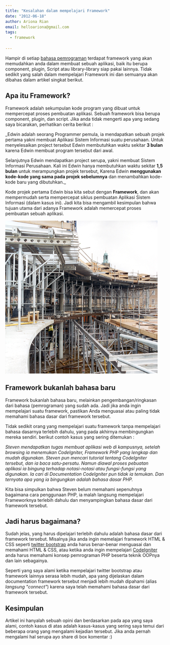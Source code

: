 ```yaml
---
title: "Kesalahan dalam mempelajari Framework"
date: "2012-06-18"
author: Ariona Rian
email: helloariona@gmail.com
tags: 
  - framework

---
```


Hampir di setiap [bahasa pemrograman](/belajar-pemrograman-mulai-dari-mana/ "Belajar pemrograman, mulai dari mana?") terdapat framework yang akan memudahkan anda dalam membuat sebuah aplikasi, baik itu berupa component, plugin, Script atau library-library siap pakai lainnya. Tidak sedikit yang salah dalam mempelajari Framework ini dan semuanya akan dibahas dalam artikel singkat berikut.

## Apa itu Framework?

Framework adalah sekumpulan kode program yang dibuat untuk mempercepat proses pembuatan aplikasi. Sebuah framework bisa berupa component, plugin, dan script. Jika anda tidak mengerti apa yang sedang saya bicarakan, perhatikan cerita berikut :

_Edwin adalah seorang Programmer pemula, ia mendapatkan sebuah projek pertama yakni membuat Aplikasi Sistem Informasi suatu perusahaan. Untuk menyelesaikan project tersebut Edwin membutuhkan waktu sekitar **3 bulan** karena Edwin membuat program tersebut dari awal.

Selanjutnya Edwin mendapatkan project serupa, yakni membuat Sistem Informasi Perusahaan. Kali ini Edwin hanya membutuhkan waktu sekitar **1,5 bulan** untuk merampungkan projek tersebut, Karena Edwin **menggunakan kode-kode yang sama pada projek sebelumnya** dan menambahkan kode-kode baru yang dibutuhkan._

Kode projek pertama Edwin bisa kita sebut dengan **Framework**, dan akan mempermudah serta mempercepat siklus pembuatan Aplikasi Sistem Informasi (dalam kasus ini). Jadi kita bisa mengambil kesimpulan bahwa tujuan utama dari adanya Framework adalah memercepat proses pembuatan sebuah aplikasi.

![frameworks](./images/frameworks.jpg)

## Framework bukanlah bahasa baru

Framework bukanlah bahasa baru, melainkan pengembangan/ringkasan dari bahasa (pemrograman) yang sudah ada. Jadi jika anda ingin mempelajari suatu framework, pastikan Anda menguasai atau paling tidak memahami bahasa dasar dari framework tersebut.

Tidak sedikit orang yang mempelajari suatu framework tanpa mempelajari bahasa dasarnya terlebih dahulu, yang pada akhirnya membingungkan mereka sendiri. berikut contoh kasus yang sering ditemukan :

_Steven mendapatkan tugas membuat aplikasi web di kampusnya, setelah browsing ia menemukan CodeIgniter, Framework PHP yang lengkap dan mudah digunakan. Steven pun mencari tutorial tentang CodeIgniter tersebut, dan ia baca satu-persatu. Namun diawal proses pebuatan aplikasi ia bingung terhadap notasi-notasi atau fungsi-fungsi yang digunakan. Ia cari di Documentation CodeIgniter pun tidak ia temukan. Dan ternyata apa yang ia bingungkan adalah bahasa dasar PHP._

Kita bisa simpulkan bahwa Steven belum memahami sepenuhnya bagaimana cara penggunaan PHP, ia malah langsung mempelajari Frameworknya terlebih dahulu dan menyampingkan bahasa dasar dari framework tersebut.

## Jadi harus bagaimana?

Sudah jelas, yang harus dipelajari terlebih dahulu adalah bahasa dasar dari framework tersebut. Misalnya jika anda ingin memelajari framework HTML & CSS seperti [twitter bootstrap](http://twitter.github.com/bootstrap/ "Twitter Bootstrap") anda harus benar-benar menguasai dan memahami HTML & CSS, atau ketika anda ingin mempelajari [CodeIgniter](http://www.codeigniter.com/ "CodeIgniter") anda harus memahami konsep pemrograman PHP beserta teknik OOPnya dan lain sebagainya.

Seperti yang saya alami ketika mempelajari twitter bootstrap atau framework lainnya serasa lebih mudah, apa yang dijelaskan dalam documentation framework tersebut menjadi lebih mudah dipahami (alias _langsung "connect"_) karena saya telah memahami bahasa dasar dari framework tersebut.

## Kesimpulan

Artikel ini hanyalah sebuah opini dan berdasarkan pada apa yang saya alami, contoh kasus di atas adalah kasus-kasus yang sering saya temui dari beberapa orang yang mengalami kejadian tersebut. Jika anda pernah mengalami hal serupa ayo share di box komentar :)
